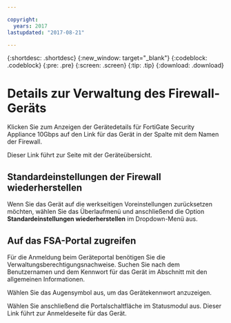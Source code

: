 ```yaml
---

copyright:
  years: 2017
lastupdated: "2017-08-21"

---
```


{:shortdesc: .shortdesc}
{:new_window: target="_blank"}
{:codeblock: .codeblock}
{:pre: .pre}
{:screen: .screen}
{:tip: .tip}
{:download: .download}

# Details zur Verwaltung des Firewall-Geräts

Klicken Sie zum Anzeigen der Gerätedetails für FortiGate Security Appliance 10Gbps auf den Link für das Gerät in der Spalte mit dem Namen der Firewall. 

Dieser Link führt zur Seite mit der Geräteübersicht.

## Standardeinstellungen der Firewall wiederherstellen

Wenn Sie das Gerät auf die werkseitigen Voreinstellungen zurücksetzen möchten, wählen Sie das Überlaufmenü und anschließend die Option **Standardeinstellungen wiederherstellen** im Dropdown-Menü aus.

## Auf das FSA-Portal zugreifen

Für die Anmeldung beim Geräteportal benötigen Sie die Verwaltungsberechtigungsnachweise. Suchen Sie nach dem Benutzernamen und dem Kennwort für das Gerät im Abschnitt mit den allgemeinen Informationen. 

Wählen Sie das Augensymbol aus, um das Gerätekennwort anzuzeigen.

Wählen Sie anschließend die Portalschaltfläche im Statusmodul aus. Dieser Link führt zur Anmeldeseite für das Gerät.
